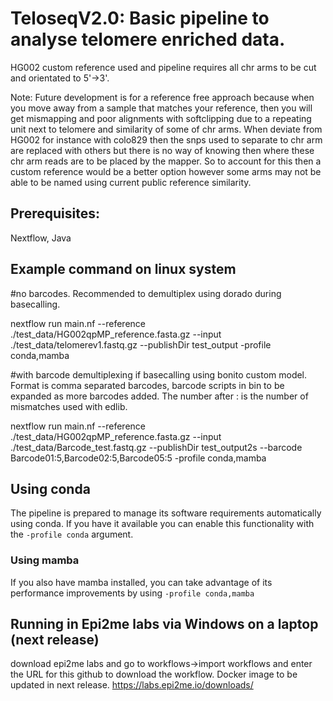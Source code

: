 # TeloseqV2.0: Basic pipeline to analyse telomere enriched data.

HG002 custom reference used and pipeline requires all chr arms to be cut and orientated to 5'->3'.

Note: Future development is for a reference free approach because when you move away from a sample that matches your reference, then you will get mismapping and poor alignments with softclipping due to a repeating unit next to telomere and similarity of some of chr arms. When deviate from HG002 for instance with colo829 then the snps used to separate to chr arm are replaced with others but there is no way of knowing then where these chr arm reads are to be placed by the mapper. So to account for this then a custom reference would be a better option however some arms may not be able to be named using current public reference similarity.

## Prerequisites: 

Nextflow, Java

## Example command on linux system

#no barcodes. Recommended to demultiplex using dorado during basecalling.


nextflow run main.nf --reference ./test_data/HG002qpMP_reference.fasta.gz --input ./test_data/telomerev1.fastq.gz --publishDir test_output -profile conda,mamba

#with barcode demultiplexing if basecalling using bonito custom model. Format is comma separated barcodes, barcode scripts in bin to be expanded as more barcodes added. The number after : is the number of mismatches used with edlib.


nextflow run main.nf --reference ./test_data/HG002qpMP_reference.fasta.gz --input ./test_data/Barcode_test.fastq.gz --publishDir test_output2s --barcode Barcode01:5,Barcode02:5,Barcode05:5 -profile conda,mamba

## Using conda

The pipeline is prepared to manage its software requirements automatically using
conda. If you have it available you can enable this functionality with the
`-profile conda` argument.

### Using mamba

If you also have mamba installed, you can take advantage of its performance
improvements by using `-profile conda,mamba`

## Running in Epi2me labs via Windows on a laptop (next release)

download epi2me labs and go to workflows->import workflows and enter the URL for this github to download the workflow. Docker image to be updated in next release.
https://labs.epi2me.io/downloads/

